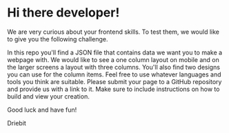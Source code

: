 # Hi there developer!

We are very curious about your frontend skills. To test them, we would like to give you the following challenge.

In this repo you'll find a JSON file that contains data we want you to make a webpage with. We would like to see a one column layout on mobile and on the larger screens a layout with three columns. You'll also find two designs you can use for the column items. Feel free to use whatever languages and tools you think are suitable. Please submit your page to a GitHub repository and provide us with a link to it. Make sure to include instructions on how to build and view your creation.

Good luck and have fun!

Driebit
